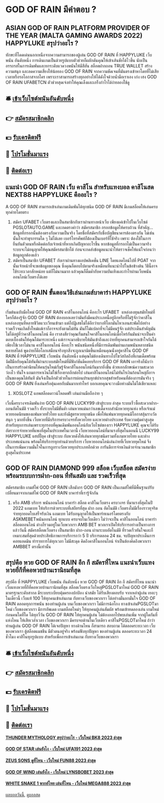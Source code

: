 # GOD OF RAIN มีคำตอบ ?
## ASIAN GOD OF RAIN PLATFORM PROVIDER OF THE YEAR (MALTA GAMING AWARDS 2022) HAPPYLUKE สรุปว่าอะไร ?
ทักษะที่โดดเด่นนอกเหนือจากความสามารถของผู้เล่น GOD OF RAIN ที่ HAPPYLUKE เว็บพนัน อันดับหนึ่ง การเดินเกมเป็นด้วยรูปแบบตัวช่วยก็ผลักดันคุณให้เข้าเส้นชัยได้ไวขึ้น นับเป็นอรรถรสในการเดิมพันและยกระดับแวดวงพนันให้มีสีสัน สล็อตฝากถอน TRUE WALLET สร้างความสนุก และลดความเสี่ยงให้น้อยลง GOD OF RAIN จากความชัดเจนที่มันตรงเข้าหาโดยที่ไม่เสียเวลาหรือรอโอกาสจากใคร เพราะเราสามารถสร้างทุกอย่างให้ได้ดังใจด้วยน้ำมือเราเอง เก่ง เฮง GOD OF RAIN UFABETCN ตัวช่วยสุดเจ๋งทำให้คุณเล็งและเกร็งกำไรได้ง่ายลองใช้ดู

## 🛎 [เข้าเว็บไซต์พนันอันดับหนึ่ง](https://bit.ly/3SdLNi2)
## 👉 [สมัครสมาชิกคลิก](https://bit.ly/3SdLNi2)
## 💵 [รับเครดิตฟรี](https://bit.ly/3dyRKHj)
## 👑 [โปรโมชั่นมาแรง](https://bit.ly/3dyRKHj)
## 📱 [ติดต่อเรา](https://bit.ly/3dyRKHj)

## แนะนำ GOD OF RAIN เว็บ คาสิโน สำหรับแทงบอล คาสิโนสด NEXT88 HAPPYLUKE คืออะไร ?
A GOD OF RAIN สามารถเข้าเล่นเกมเดิมพันได้ทุกชนิด GOD OF RAIN มีเกมสล็อตให้เล่นครบทุกค่ายโดยตรง
1. สมัคร UFABET เว็บตรงและเป็นสมาชิกกับเราผ่านทางหน้าเว็บ เพียงแค่เข้าไปในเว็บไซต์ PGSLOTAUTO.GAME และกดตรงคำว่า สมัครสมาชิก กรอกข้อมูลให้ครบถ้วน ที่สำคัญ… ข้อมูลที่กรอกนั้นต้องตรงกับความเป็นจริง โดยชื่อที่สมัครกับชื่อบัญชีธนาคารต้องตรงกัน ไม่เช่นนั้นก็จะทำธุรกรรมใด ๆ ไม่ได้เลย เบอร์โทรศัพท์ก็ต้องเป็นเบอร์ที่ใช้จริง เพราะ ต้องใช้ในการยืนยันตัวตนหรือติดต่อกับเจ้าหน้าที่หากเกิดปัญหาอะไรขึ้น หากข้อมูลที่กรอกไม่เป็นความจริงระบบจะไม่อนุญาตให้คุณสมัครสมาชิกได้ ก่อนจะกดส่งข้อมูลแนะนำให้ตรวจเช็คให้แน่ใจก่อนว่าข้อมูลถูกต้องแล้ว
2. สมัครเป็นสมาชิก UFABET กับเราผ่านทางแอปพลิเคชั่น LINE โดยแอดไลน์ไปที่ PGAT จากนั้นเจ้าหน้าที่จะขอข้อมูลของคุณ ซึ่งคุณก็ตอบไปตามจริงเหมือนที่แนะนำไปในข้อข้างต้น วิธีนี้อาจใช้ระยะเวลาสักหน่อย แต่ก็ไม่นานมาก แล้วคุณก็ดื่มด่ำกับความบันเทิงและกำไรผ่านเว็บพนันออนไลน์เว็บตรงได้เลย

## GOD OF RAIN ขั้นตอนวิธีเล่นเกมส์บาคาร่า HAPPYLUKE สรุปว่าอะไร ?
เริ่มต้นฉบับมือใหม่ GOD OF RAIN คาสิโนออนไลน์ คืออะไร UFABET  แหล่งลงทุนสมัยใหม่ที่ใครก็ต้องรู้จัก GOD OF RAIN ต้องบอกเลยว่ามันยังมีคนประเภทนี้อยู่อีกหรือที่ไม่รู้จักว่าคาสิโนแหล่งลงทุนที่หลายชีวิตแวะเวียนเข้ามา แต่ก็ปฏิเสธไม่ได้อีกว่าบางทีโลกมันไหวเอนสะพัดไปอย่างรวดเร็วจนเกิดสิ่งใหม่แต่เราก็อาจจะยังตามไม่ทัน มันก็ไม่แปลกที่จะไม่มีคนรู้จัก แต่ประเด็นสำคัญมันไม่ได้อยู่ที่ว่าคาสิโนออนไลน์ คือ เราสงสัยว่าคุณเริ่มสนใจคาสิโนออนไลน์เมื่อไหร่กันมันน่าจะเป็นคำตอบเบื้องต้นให้คุณได้มาระยะหนึ่ง แต่เราจะมาอธิบายให้มันเข้าถึงและง่ายที่ทุกคนสามารถเข้าใจกันได้เพียงใช้เวลาไม่นาน คาสิโนออนไลน์ คืออะไร พนันชนิดหนึ่งที่มีการเดิมพันผ่านเกมพนันหลากชนิดหลายสไตล์ พูดง่ายก็คือโลกเสมือนจริงทุกสิ่งจะถูกเนรมิตขึ้นเหมือนคุณนั่งอยู่คาสิโน GOD OF RAIN ที่ HAPPYLUKE เว็บพนัน อันดับหนึ่ง แต่คุณไม่ต้องเดินทางไปโชว์สกิลถึงที่เกมเด็ดพร้อมงัดฝีมือกับคุณได้ทันทีผ่านระบบสมัยใหม่ที่มีฟังก์ชันดีคอยบริการ GOD OF RAIN เอาจริงก็นับว่าเป็นการสร้างค่านิยมให้คนรุ่นใหม่เริ่มรู้จักคาสิโนออนไลน์กันมากยิ่งขึ้น ด้วยเอกลักษณ์ความสะดวกว่องไว ทันใจ แถมการหาเงินไม่ใช่เรื่องยากอีกต่อไป เล่นคาสิโนออนไลน์ไม่ทันไรเงินก้อนใหญ่ก็อาจเป็นของคุณได้ทันที มันจึงเป็นอีกตัวช่วยในการผ่อนปรนทุกข์บำเรอสุขสำหรับคนที่ต้องการมันจริง ๆ GOD OF RAIN ยิ่งเล่นหรือคุ้นเคยกับมันมากเท่าไหร่ บอกเลยคุณจะวางมือห่างมันไม่ได้เชียวแหละ
1. XOSLOTZ แอพสล็อตดาวน์โหลดฟรี เล่นผ่านมือถือง่าย ๆ

เว็บนี้ครบวงจรเดิมพันง่าย GOD OF RAIN LUCKY99 เข้าสู่ระบบ ล่าสุด ระบบเร็วซื้อสะดวกฝาก-ถอนอัตโนมัติ รวดเร็ว ทั้งระบบไม่มีขั้นต่ำ เล่นหวยแม่นกว่าเลขเด็ดจากสำนักหวยทุกแห่ง หรือเจ้าแม่หวยยอดนิยมของแฟนหวยทั่วไทย และยังมีสูตรหวยทุกชนิด เพื่อให้แฟนหวยทุกคนมีโอกาสลุ้นรางวัลสนุก ๆ มากยิ่งขึ้น เว็บหวยที่มีบริการครบวงจรทั้งหวยไทย และหวยต่างประเทศ รับความคุ้มค่าสูงสุดสำหรับทุกการเล่นเพราะทุกรอบที่คุณเดิมพันออนไลน์กับเว็บไซต์ของเรา HAPPYLUKE คุณจะได้รับอัตราการจ่ายหวยที่แพงที่สุดในประเทศในเวลานี้ เว็บหวยออนไลน์ที่มาแรงที่สุดในตอนนี้ LUCKY99 HAPPYLUKE แฮปปี้ลุค เข้าสู่ระบบ กับหวยดังให้เล่นหวยทุกชนิดรวมทั้งเกมหวยไทย และต่างประเทศแน่นอน พร้อมให้บริการทุกท่านด้วยบริการ เว็บหวยออนไลน์เล่นง่ายที่เว็บหวยยุคใหม่ จึงเป็นการเพิ่มความมั่นใจในการถูกรางวัลหวยทุกประเภทอีกด้วย การันตีการจ่ายเงินด้วยจำนวนสมาชิกสูงสุดในประเทศ

## GOD OF RAIN DIAMOND 999 สล็อต เว็บสล็อต สมัครง่าย พร้อมระบบการฝาก-ถอน ที่ทันสมัย และ รวดเร็วที่สุด
สมัครสมาชิก
เกมส์ไพ่ GOD OF RAIN เสือมังกร GOD OF RAIN เป็นเกมส์ไพ่ที่มีพื้นฐานปรับเปลี่ยนมาจากเกมส์ไพ่ GOD OF RAIN บาคาร่าที่เรารู้จักกัน
1. หรือ AMB บริการ พนันออนไลน์ บาคาร่า สล็อต คาสิโนเว็บตรง ครบวงจร ที่มาแรงที่สุดในปี 2022 แอมเบท ให้บริการด้วยระบบที่เสถียรที่สุด ฝาก ถอน อัตโนมัติ เว็บตรงไม่มีเรื่องราวทุจริต จ่ายทุกยอดใบเสร็จรับเงิน แอมเบท ได้รับอนุญาตให้เป็นพาร์ทเนอร์โดยตรงกับ ASKMEBETพนันออนไลน์ ทุกแบบ ครบจบในเว็บเดียว ไม่ว่าจะเป็น คาสิโนออนไลน์ บาคาร่า สล็อตออนไลน์ ต่างก็รวมอยู่ในเว็บพวกเรา AMB BET พวกเราเปิดให้บริการอย่างเป็นทางการแล้ววันนี้ สมัครสล็อตเว็บตรง เป็นสมาชิก ฝาก-ถอน ผ่านระบบอัตโนมัติ ที่รวดเร็วทันใจและก็เหมาะสมที่สุดด้วยประสิทธิภาพการบริการกว่า 5 ปี บริการตลอด 24 ชม. จบปัญหาประเด็นการคอยแอดมิน ทำรายการได้ทุกเวลา ไม่มีสะดุด คิดถึงคาสิโนออนไลน์ จำเป็นต้องคิดถึงพวกเรา AMBBET ตรงนี้เท่านั้น

## สรุปคือ หวย GOD OF RAIN อีก กี สมัครที่ไหน แนะนำเว็บแทงหวยยี่กีที่คอหวยบ้านเรานิยมที่สุด
สรุปคือ ที่ HAPPYLUKE เว็บพนัน อันดับหนึ่ง หวย GOD OF RAIN อีก กี สมัครที่ไหน แนะนำเว็บแทงหวยยี่กีที่คอหวยบ้านเรานิยมที่สุด สล็อตเว็บตรงเว็บใหญ่PGSLOTมาใหม่ GOD OF RAIN มาตรฐานระดับสากล มีระบบระเบียบคุ้มครองปกป้อง นำสมัย ได้รับเสียงตอบรับ จากเหล่าผู้เล่น เยอะๆในเดี๋ยวนี้ เว็บแท้ 100 ให้ทุกคนเข้าเล่นเกม กับทางเว็บของพวกเรา ได้อย่างมั่นอกมั่นใจ GOD OF RAIN ตลอดทุกการพนัน ของท่านผู้เล่น บนเว็บของพวกเรา ไม่มีการฉ้อโกง ทางเข้าเล่นPGSLOTมาใหม่ เว็บของพวกเรา มีการอัพเดต เกมสล็อตใหม่ๆ ให้ทุกคนผู้เล่นสัมผัส พร้อมเข้าทดลองเล่น เกมใหม่ ก่อนคนใดที่ใด ได้ทุกวี่วัน GOD OF RAIN ให้ทุกคนผู้เล่น ไม่ต้องออกไปพบเล่นเพิ่ม จากผู้ใดกันที่แห่งไหน ให้เสียเวล่ำเวลา เว็บของพวกเรา มีครบจบด้านในเว็บเดียว คาสิโนPGSLOTมาใหม่ ถ้าว่าท่านผู้เล่น GOD OF RAIN ได้เจอปัญหา ทางด้านไหน ก็สามารถ สอบถาม ได้ตลอดระยะเวลา เว็บของพวกเรา ตู้สล็อตแมชชีน มีตัวตนอยู่จริง พร้อมฟังทุกปัญหา ของท่านผู้เล่น ตลอดระยะเวลา 24 ชั่วโมง คาสิโนทุกรูปแบบ สำหรับเพื่อการเข้าเล่นเกม กับทางเว็บของพวกเรา

## 🛎 [เข้าเว็บไซต์พนันอันดับหนึ่ง](https://bit.ly/3SdLNi2)
## 👉 [สมัครสมาชิกคลิก](https://bit.ly/3SdLNi2)
## 💵 [รับเครดิตฟรี](https://bit.ly/3dyRKHj)
## 👑 [โปรโมชั่นมาแรง](https://bit.ly/3dyRKHj)
## 📱 [ติดต่อเรา](https://bit.ly/3dyRKHj)

#### [THUNDER MYTHOLOGY สรุปว่าอะไร - เว็บใหม่ BK8 2023 ล่าสุด](https://atom.io/themes/thunder%20mythology%20สรุปว่าอะไร%20-%20เว็บใหม่%20bk8%202023%20ล่าสุด)
#### [GOD OF STAR เล่นยังไง - เว็บใหม่ UFA191 2023 ล่าสุด](https://atom.io/themes/god%20of%20star%20เล่นยังไง%20-%20เว็บใหม่%20ufa191%202023%20ล่าสุด)
#### [ZEUS SONS ดูที่ไหน - เว็บใหม่ FUN88 2023 ล่าสุด](https://atom.io/themes/zeus%20sons%20ดูที่ไหน%20-%20เว็บใหม่%20fun88%202023%20ล่าสุด)
#### [GOD OF WIND เล่นยังไง - เว็บใหม่ LYNSBOBET 2023 ล่าสุด](https://atom.io/themes/god%20of%20wind%20เล่นยังไง%20-%20เว็บใหม่%20lynsbobet%202023%20ล่าสุด)
#### [WHITE SNAKE 1 พากย์ไทย เล่นที่ไหน - เว็บใหม่ MEGA888 2023 ล่าสุด](https://atom.io/themes/white%20snake%201%20พากย์ไทย%20เล่นที่ไหน%20-%20เว็บใหม่%20mega888%202023%20ล่าสุด)

[ผลบอลวันนี้](https://siamsport.tv "ผลบอลวันนี้"), [ดูบอลสด](https://siamsport.tv/ดูบอลสด "ดูบอลสด")